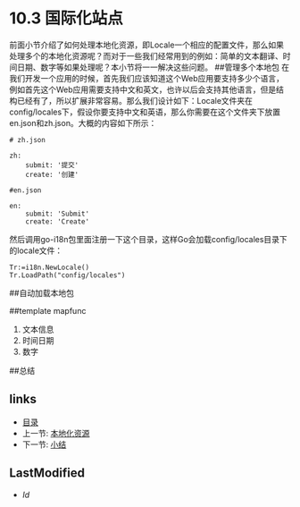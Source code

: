 # 10.3 国际化站点
前面小节介绍了如何处理本地化资源，即Locale一个相应的配置文件，那么如果处理多个的本地化资源呢？而对于一些我们经常用到的例如：简单的文本翻译、时间日期、数字等如果处理呢？本小节将一一解决这些问题。
##管理多个本地包
在我们开发一个应用的时候，首先我们应该知道这个Web应用要支持多少个语言，例如首先这个Web应用需要支持中文和英文，也许以后会支持其他语言，但是结构已经有了，所以扩展非常容易。那么我们设计如下：Locale文件夹在config/locales下，假设你要支持中文和英语，那么你需要在这个文件夹下放置en.json和zh.json。大概的内容如下所示：
	
	# zh.json

	zh:
		submit: '提交'
		create: '创建'

	#en.json

	en:
		submit: 'Submit'
		create: 'Create'

然后调用go-i18n包里面注册一下这个目录，这样Go会加载config/locales目录下的locale文件：

	Tr:=i18n.NewLocale()	
	Tr.LoadPath("config/locales")
	

##自动加载本地包

##template mapfunc

1. 文本信息
2. 时间日期
3. 数字

##总结
## links
  * [目录](<preface.md>)
  * 上一节: [本地化资源](<10.2.md>)
  * 下一节: [小结](<10.4.md>)

## LastModified
  * $Id$
